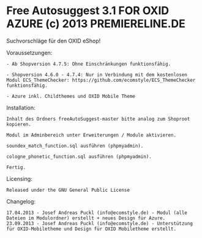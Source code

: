 Free Autosuggest 3.1 FOR OXID AZURE (c) 2013 PREMIERELINE.DE
==========================
Suchvorschläge für den OXID eShop!

Voraussetzungen:

	- Ab Shopversion 4.7.5: Ohne Einschränkungen funktionsfähig.
	
	- Shopversion 4.6.0 - 4.7.4: Nur in Verbindung mit dem kostenlosen Modul ECS_ThemeChecker: https://github.com/ecomstyle/ECS_ThemeChecker funktionsfähig.
	
	- Azure inkl. Childthemes und OXID Mobile Theme
	

Installation: 

	Inhalt des Ordners freeAutoSuggest-master bitte analog zum Shoproot kopieren. 

	Modul im Adminbereich unter Erweiterungen / Module aktivieren.

	soundex_match_function.sql ausführen (phpmyadmin).

	cologne_phonetic_function.sql ausführen (phpmyadmin).

	Fertig.	

		
Licensing: 

	Released under the GNU General Public License
	
Changelog:

	17.04.2013 - Josef Andreas Puckl (info@ecomstyle.de) - Modul (alle Dateien im Modulordner) erstellt + neues Design für Azure.	
	23.09.2013 - Josef Andreas Puckl (info@ecomstyle.de) - Unterstützung für OXID-Mobiletheme und Design für OXID Mobiletheme erstellt.	
	
	